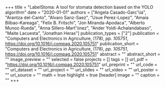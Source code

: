 +++
title = "LabelStoma: A tool for stomata detection based on the YOLO algorithm"
date = "2020-01-01"
authors = ["Angela Casado-Garc\'\ia", "Arantza del-Canto", "Alvaro Sanz-Saez", "Usue Perez-Lopez", "Amaia Bilbao-Kareaga", "Felix B. Fritschi", "Jon Miranda-Apodaca", "Alberto Munoz-Rueda", "Anna Sillero-Mart\'\inez", "Ander Yoldi-Achalandabaso", "Maite Lacuesta", "Jonathan Heras"]
publication_types = ["2"]
publication = "Computers and Electronics in Agriculture, (178), _pp. 105751_, https://doi.org/10.1016/j.compag.2020.105751"
publication_short = "Computers and Electronics in Agriculture, (178), _pp. 105751_, https://doi.org/10.1016/j.compag.2020.105751"
abstract = ""
abstract_short = ""
image_preview = ""
selected = false
projects = []
tags = []
url_pdf = "https://doi.org/10.1016/j.compag.2020.105751"
url_preprint = ""
url_code = ""
url_dataset = ""
url_project = ""
url_slides = ""
url_video = ""
url_poster = ""
url_source = ""
math = true
highlight = true
[header]
image = ""
caption = ""
+++
